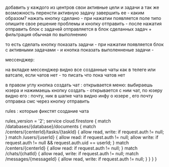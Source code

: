добавить у каждого из центров свои активные цели и задачи
а так же возможность перенсти активную задачу завершить ее - каким образом? нажать кнопку сделано - при нажатии появляется поле типо опишите свое решение проблемы
и кнопку отправить - после нажатия отправить блок с задачей отправляется в блок сделанных задач + фильтрация обычная по выполнению

то есть сделать кнопку показать задачи - при нажатии появляется блок с активными задачами - и кнопка показать выполенненые задачи -




мессенджер:

на вкладке мессенджер видно все созданные чаты как в телеге или ватсапе, если чатов нет - то писать что пока чатов нет

в правом углу кнопка создать чат : открывается меню: выбираешь юзера и нажимаешь кнопку создать - открывается с ним чат, по юзеру видно его : почту, ник
в шапке чата видно инфу о юзере , его почту
отправка смс через кнопку отправить 




rules : которые фикстят создание чата

rules_version = '2';
service cloud.firestore {
match /databases/{database}/documents {
match /centers/{centerId}/tasks/{taskId} {
allow read, write: if request.auth != null;
}
match /users/{userId} {
allow read: if request.auth != null;
allow write: if request.auth != null && request.auth.uid == userId;
}
match /centers/{centerId} {
allow read: if request.auth != null;
}
match /chats/{chatId} {
allow read, write: if request.auth != null;
match /messages/{messageId} {
allow read, write: if request.auth != null;
}
}
}
}
